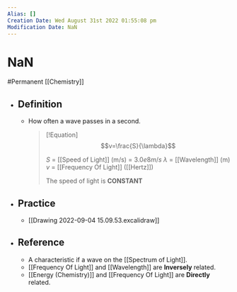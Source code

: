 ```yaml
---
Alias: []
Creation Date: Wed August 31st 2022 01:55:08 pm 
Modification Date: NaN
---
```

# NaN
#Permanent [[Chemistry]]

- ## Definition
	- How often a wave passes in a second.
	  > [!Equation]
	  > $$v=\frac{S}{\lambda}$$
	  > 
	  > $S$ = [[Speed of Light]] (m/s) = $3.0e8m/s$
	  > $\lambda$ = [[Wavelength]] (m)
	  > $v$ = [[Frequency Of Light]] ([[Hertz]])
	  > 
	  > The speed of light is **CONSTANT**
- ## Practice
	- [[Drawing 2022-09-04 15.09.53.excalidraw]]
- ## Reference
	- A characteristic if a wave on the [[Spectrum of Light]].
	- [[Frequency Of Light]] and [[Wavelength]] are **Inversely** related.
	- [[Energy (Chemistry)]] and [[Frequency Of Light]] are **Directly** related.